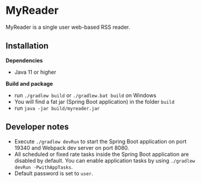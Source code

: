 MyReader
========

MyReader is a single user web-based RSS reader.

Installation
------------

**Dependencies**

- Java 11 or higher

**Build and package**

- run `./gradlew build` or `./gradlew.bat build` on Windows
- You will find a fat jar (Spring Boot application) in the folder `build`
- run `java -jar build/myreader.jar`

Developer notes
---------------

- Execute `./gradlew devRun` to start the Spring Boot application on port 19340 and Webpack dev server on port 8080.
- All scheduled or fixed rate tasks inside the Spring Boot application are disabled by default. You can enable application tasks by using `./gradlew devRun -PwithAppTasks`.
- Default password is set to `user`.
